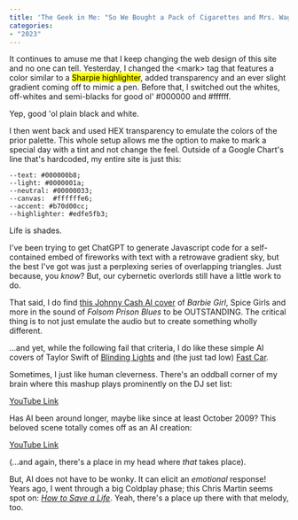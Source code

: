 ```yaml
---
title: 'The Geek in Me: "So We Bought a Pack of Cigarettes and Mrs. Wagner Pies"'
categories:
- "2023"
---
```


It continues to amuse me that I keep changing the web design of this site and no one can tell.  Yesterday, I changed the \<mark\> tag that features a color similar to a <mark>Sharpie highlighter</mark>, added transparency and an ever slight gradient coming off to mimic a pen.  Before that, I switched out the whites, off-whites and semi-blacks for good ol' #000000 and #ffffff.  

Yep, good 'ol plain black and white.  

I then went back and used HEX transparency to emulate the colors of the prior palette.  This whole setup allows me the option to make to mark a special day with a tint and not change the feel.  Outside of a Google Chart's line that's hardcoded, my entire site is just this:

	--text: #000000b8;
	--light: #0000001a;
	--neutral: #00000033;
	--canvas:  #ffffffe6;
	--accent: #b70d00cc;
	--highlighter: #edfe5fb3;

Life is shades.

I've been trying to get ChatGPT to generate Javascript code for a self-contained embed of fireworks with text with a retrowave gradient sky, but the best I've got was just a perplexing series of overlapping triangles.  Just because, you *know*?  But, our cybernetic overlords still have a little work to do.  

That said, I do find [this Johnny Cash AI cover](https://www.youtube.com/watch?v=HyfQVZHmArA) of *Barbie Girl*, Spice Girls and more in the sound of *Folsom Prison Blues* to be OUTSTANDING.  The critical thing is to not just emulate the audio but to create something wholly different.  

...and yet, while the following fail that criteria, I do like these simple AI covers of Taylor Swift of [Blinding Lights](https://www.youtube.com/watch?v=sskNVRykR3U) and (the just tad low) [Fast Car](https://www.youtube.com/watch?v=st8nADlx1Ug).  

Sometimes, I just like human cleverness.  There's an oddball corner of my brain where this mashup plays prominently on the DJ set list:

[YouTube Link](https://www.youtube.com/watch?v=qMZIg0btqMU)

Has AI been around longer, maybe like since at least October 2009?  This beloved scene totally comes off as an AI creation:

[YouTube Link](https://www.youtube.com/watch?v=ryxUeWEcUqE)

(...and again, there's a place in my head where *that* takes place).

But, AI does not have to be wonky.  It can elicit an *emotional* response!  Years ago, I went through a big Coldplay phase; this Chris Martin seems spot on: [*How to Save a Life*](https://www.youtube.com/watch?v=42p4weKbmD0).  Yeah, there's a place up there with that melody, too.